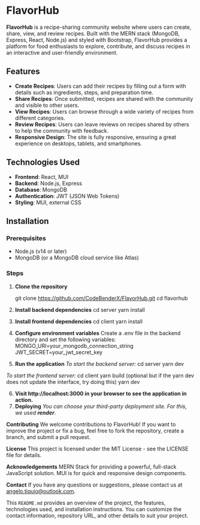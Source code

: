 # FlavorHub

**FlavorHub** is a recipe-sharing community website where users can create, share, view, and review recipes. Built with the MERN stack (MongoDB, Express, React, Node.js) and styled with Bootstrap, FlavorHub provides a platform for food enthusiasts to explore, contribute, and discuss recipes in an interactive and user-friendly environment.

## Features

- **Create Recipes**: Users can add their recipes by filling out a form with details such as ingredients, steps, and preparation time.
- **Share Recipes**: Once submitted, recipes are shared with the community and visible to other users.
- **View Recipes**: Users can browse through a wide variety of recipes from different categories.
- **Review Recipes**: Users can leave reviews on recipes shared by others to help the community with feedback.
- **Responsive Design**: The site is fully responsive, ensuring a great experience on desktops, tablets, and smartphones.

## Technologies Used

- **Frontend**: React, MUI
- **Backend**: Node.js, Express
- **Database**: MongoDB
- **Authentication**: JWT (JSON Web Tokens)
- **Styling**: MUI, external CSS

## Installation

### Prerequisites

- Node.js (v14 or later)
- MongoDB (or a MongoDB cloud service like Atlas)

### Steps

1. **Clone the repository**

   git clone https://github.com/CodeBenderX/FlavorHub.git
   cd flavorhub

2. **Install backend dependencies**
  cd server
  yarn install

3. **Install frontend dependencies**
  cd client
  yarn install

4. **Configure environment variables**
  Create a .env file in the backend directory and set the following variables:
  MONGO_URI=your_mongodb_connection_string
  JWT_SECRET=your_jwt_secret_key

5. **Run the application**
  *To start the backend server:*
  cd server
  yarn dev

  *To start the frontend server:*
  cd client
  yarn build (optional but if the yarn dev does not update the interface, try doing this)
  yarn dev

6. **Visit http://localhost:3000 in your browser to see the application in action.**
7. **Deploying**
   *You can choose your third-party deployment site. For this, we used **render**.*

**Contributing**
We welcome contributions to FlavorHub! If you want to improve the project or fix a bug, feel free to fork the repository, create a branch, and submit a pull request.

**License**
This project is licensed under the MIT License - see the LICENSE file for details.

**Acknowledgements**
MERN Stack for providing a powerful, full-stack JavaScript solution.
MUI is for quick and responsive design components.

**Contact**
If you have any questions or suggestions, please contact us at angelo.tiquio@outlook.com.


This `README.md` provides an overview of the project, the features, technologies used, and installation instructions. You can customize the contact information, repository URL, and other details to suit your project.
